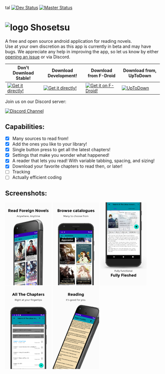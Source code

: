 tal [![Dev Status](https://travis-ci.com/shosetsuorg/android-app.svg?branch=development)](https://travis-ci.com/shosetsuorg/android-app)
[![Master Status](https://travis-ci.com/shosetsuorg/android-app.svg?branch=master)](https://travis-ci.com/shosetsuorg/android-app)

# ![logo](https://github.com/shosetsuorg/android-app/blob/development/android/src/main/res/mipmap-hdpi/ic_launcher.png) Shosetsu

A free and open source android application for reading novels.  
Use at your own discretion as this app is currently in beta and may have bugs. 
We appreciate any help in improving the app, so let us know by either [opening an issue](../../issues/new) or via Discord.
  
Don't Download Stable! | Download Development! | Download from F-Droid | Download from, UpToDown
---------------------- | --------------------- | --------------------- | -----------------------
<a href="https://github.com/shosetsuorg/android-app/releases/latest"><img src="https://raw.githubusercontent.com/shosetsuorg/android-app/development/android/src/main/res/mipmap-xxxhdpi/ic_launcher.png" alt="Get it directly!" height="80"></a> | <a href="https://github.com/shosetsuorg/shosetsu-preview/releases/latest"><img src="https://github.com/shosetsuorg/android-app/blob/development/android/src/debug/res/mipmap-xxxhdpi/ic_launcher.png" alt="Get it directly!" height="80"></a> | <a href="https://f-droid.org/packages/com.github.doomsdayrs.apps.shosetsu/"><img src="https://fdroid.gitlab.io/artwork/badge/get-it-on.png" alt="Get it on F-Droid!" height="80"></a> | <a href="https://shosetsu.uptodown.com/android"><img src="https://stc.utdstc.com/img/logo.svg" alt="UpToDown" width=240px></a>

Join us on our Discord server:

<a href="https://discord.gg/ttSX7gB">
    <img src="https://discordapp.com/assets/e4923594e694a21542a489471ecffa50.svg" alt="Discord Channel" width=240px>
</a>

## Capabilities:
- [x] Many sources to read from!
- [x] Add the ones you like to your library!
- [x] Single button press to get all the latest chapters!
- [x] Settings that make you wonder what happened!
- [x] A reader that lets you read! With variable tabbing, spacing, and sizing!
- [x] Download your favorite chapters to read then, or later!
- [ ] Tracking
- [ ] Actually efficient coding

## Screenshots:
<img src="./screenshots/0.jpg" width="30%"></img>
<img src="./screenshots/1.jpg" width="30%"></img>
<img src="./screenshots/2.jpg" width="30%"></img>
<img src="./screenshots/3.jpg" width="30%"></img>
<img src="./screenshots/4.jpg" width="30%"></img>
